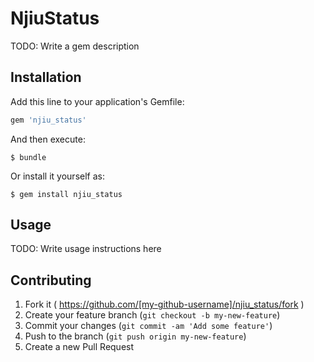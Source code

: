 # NjiuStatus

TODO: Write a gem description

## Installation

Add this line to your application's Gemfile:

```ruby
gem 'njiu_status'
```

And then execute:

    $ bundle

Or install it yourself as:

    $ gem install njiu_status

## Usage

TODO: Write usage instructions here

## Contributing

1. Fork it ( https://github.com/[my-github-username]/njiu_status/fork )
2. Create your feature branch (`git checkout -b my-new-feature`)
3. Commit your changes (`git commit -am 'Add some feature'`)
4. Push to the branch (`git push origin my-new-feature`)
5. Create a new Pull Request
